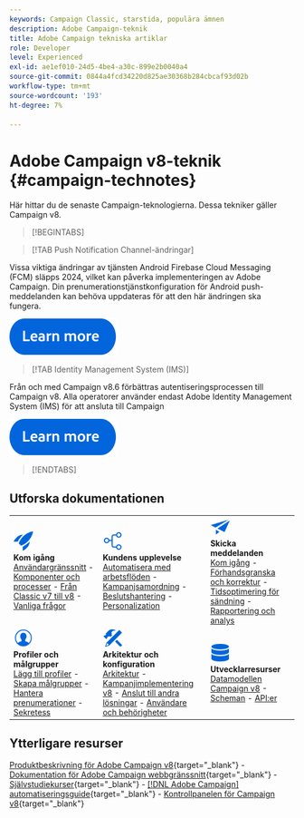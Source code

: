 ```yaml
---
keywords: Campaign Classic, starstida, populära ämnen
description: Adobe Campaign-teknik
title: Adobe Campaign tekniska artiklar
role: Developer
level: Experienced
exl-id: ae1ef010-24d5-4be4-a30c-899e2b0040a4
source-git-commit: 0844a4fcd34220d825ae30368b284cbcaf93d02b
workflow-type: tm+mt
source-wordcount: '193'
ht-degree: 7%

---
```


# Adobe Campaign v8-teknik {#campaign-technotes}

Här hittar du de senaste Campaign-teknologierna. Dessa tekniker gäller Campaign v8.

>[!BEGINTABS]

>[!TAB Push Notification Channel-ändringar]

Vissa viktiga ändringar av tjänsten Android Firebase Cloud Messaging (FCM) släpps 2024, vilket kan påverka implementeringen av Adobe Campaign. Din prenumerationstjänstkonfiguration för Android push-meddelanden kan behöva uppdateras för att den här ändringen ska fungera.


[![Bild](../v8//assets/do-not-localize/learn-more-button.svg)](upgrades/push-technote.md)


>[!TAB Identity Management System (IMS)]

Från och med Campaign v8.6 förbättras autentiseringsprocessen till Campaign v8. Alla operatorer använder endast Adobe Identity Management System (IMS) för att ansluta till Campaign

[![Bild](../v8/assets/do-not-localize/learn-more-button.svg)](upgrades/migrate-users-to-ims.md)

>[!ENDTABS]

## Utforska dokumentationen

<table style="table-layout:auto">
  <tr style="border: 0;">
    <td>
      <img src="../v8/assets/do-not-localize/icon-start.svg" width="35px">
    <br/>
      <strong>Kom igång</strong><br/><a href="../v8/start/campaign-ui.md">Användargränssnitt</a> - <a href="../v8/start/ac-components.md">Komponenter och processer</a> - <a href="../v8/start/v7-to-v8.md">Från Classic v7 till v8</a> - <a href="../v8/start/campaign-faq.md">Vanliga frågor</a>
    </td>
    <td>
      <img src="../v8/assets/do-not-localize/icon-experience.svg" width="35px">
    <br/>
      <strong>Kundens upplevelse</strong><br/><a href="../automation/workflow/about-workflows.md" target="_blank">Automatisera med arbetsflöden</a> - <a href="../automation/campaigns/set-up-campaigns.md" target="_blank">Kampanjsamordning</a> - <a href="../v8/interaction/interaction.md">Beslutshantering</a> - <a href="../v8/send/personalize.md">Personalization</a>
    </td>
    <td>
      <img src="../v8/assets/do-not-localize/icon-send.svg" width="35px">
    <br/>
      <strong>Skicka meddelanden</strong><br/><a href="../v8/start/create-message.md">Kom igång</a> - <a href="../v8/send/preview-and-proof.md">Förhandsgranska och korrektur</a> - <a href="../v8/send/predictive.md">Tidsoptimering för sändning</a> - <a href="../v8/reporting/gs-reporting.md">Rapportering och analys</a>
    </td>
  </tr>
  <tr style="border: 0;">
    <td>
      <img src="../v8/assets/do-not-localize/icon_profile-audience.svg" width="35px">
    <br/>
      <strong>Profiler och målgrupper</strong><br/><a href="../v8/audiences/create-profiles.md">Lägg till profiler</a> - <a href="../v8/audiences/create-audiences.md">Skapa målgrupper</a> - <a href="../v8/start/subscriptions.md">Hantera prenumerationer</a> - <a href="../v8/start/privacy.md">Sekretess</a>
    </td>
    <td>
      <img src="../v8/assets/do-not-localize/icon-configure.svg" width="35px">
    <br/>
      <strong>Arkitektur och konfiguration</strong><br/><a href="../v8/architecture/architecture.md">Arkitektur</a> - <a href="../v8/start/implement.md">Kampanjimplementering v8</a> - <a href="../v8/connect/integration.md">Anslut till andra lösningar</a> - <a href="../v8/start/gs-permissions.md">Användare och behörigheter</a>
    </td>
    <td>
      <img src="../v8/assets/do-not-localize/icon-dev.svg" width="35px">
    <br/>
      <strong>Utvecklarresurser</strong><br/><a href="../v8/dev/datamodel.md">Datamodellen Campaign v8</a> - <a href="../v8/dev/schemas.md">Scheman</a> - <a href="../v8/dev/api.md">API:er</a>
    </td>
  </tr>
</table>

## Ytterligare resurser

[Produktbeskrivning för Adobe Campaign v8](https://helpx.adobe.com/se/legal/product-descriptions/adobe-campaign-managed-cloud-services.html){target="_blank"} - [Dokumentation för Adobe Campaign webbgränssnitt](https://experienceleague.adobe.com/docs/campaign-web/v8/campaign-web-home.html?lang=sv-SE){target="_blank"} - [Självstudiekurser](https://experienceleague.adobe.com/docs/campaign-learn/tutorials/overview.html?lang=sv-SE){target="_blank"} - [[!DNL Adobe Campaign] automatiseringsguide](https://experienceleague.adobe.com/docs/campaign/automation/home.html?lang=sv-SE){target="_blank"} - [Kontrollpanelen för Campaign v8](https://experienceleague.adobe.com/docs/control-panel/using/discover-control-panel/key-features.html?lang=sv){target="_blank"}

